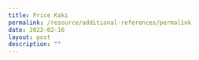 ```yaml
---
title: Price Kaki
permalink: /resource/additional-references/permalink
date: 2022-02-16
layout: post
description: ""
---
```


